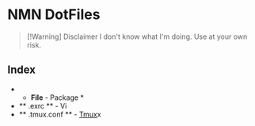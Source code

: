 # NMN DotFiles

> [!Warning] Disclaimer
> I don't know what I'm doing.
> Use at your own risk.

## Index

- * **File** - Package *
- ** .exrc ** - Vi
- ** .tmux.conf ** - [Tmux](https://github.com/tmux/tmux/wiki)x
